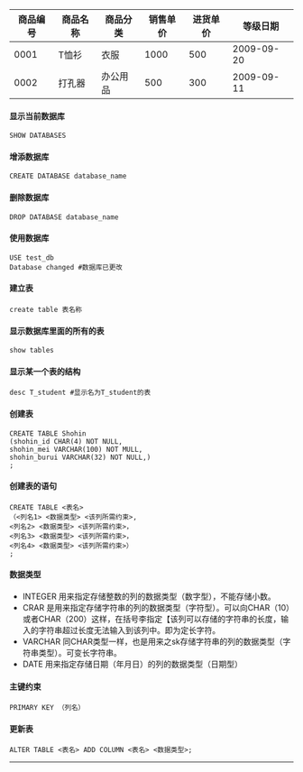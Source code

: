 | 商品编号 | 商品名称 | 商品分类 | 销售单价 | 进货单价 | 等级日期 |
| --- | --- | --- | --- | --- | --- |
| 0001 | T恤衫 | 衣服 | 1000 | 500 | 2009-09-20 |
| 0002 | 打孔器 | 办公用品 | 500 | 300 | 2009-09-11 |
#### 显示当前数据库
```
SHOW DATABASES
```

#### 增添数据库
```
CREATE DATABASE database_name
```
#### 删除数据库
```
DROP DATABASE database_name
```
#### 使用数据库
```
USE test_db
Database changed #数据库已更改
```
#### 建立表
```
create table 表名称
```
#### 显示数据库里面的所有的表
```
show tables
```
#### 显示某一个表的结构
```
desc T_student #显示名为T_student的表
```
#### 创建表
```
CREATE TABLE Shohin
(shohin_id CHAR(4) NOT NULL,
shohin_mei VARCHAR(100) NOT MULL,
shohin_burui VARCHAR(32) NOT NULL,)
;
```
#### 创建表的语句
```
CREATE TABLE <表名>
（<列名1> <数据类型> <该列所需约束>,
<列名2> <数据类型> <该列所需约束>，
<列名3> <数据类型> <该列所需约束>，
<列名4> <数据类型> <该列所需约束>）
;
```
#### 数据类型
- INTEGER
用来指定存储整数的列的数据类型（数字型），不能存储小数。
- CRAR
是用来指定存储字符串的列的数据类型（字符型）。可以向CHAR（10）或者CHAR（200）这样，在括号李指定【该列可以存储的字符串的长度，输入的字符串超过长度无法输入到该列中。即为定长字符。
- VARCHAR
同CHAR类型一样，也是用来之sk存储字符串的列的数据类型（字符串类型）。可变长字符串。
- DATE
用来指定存储日期（年月日）的列的数据类型（日期型）
#### 主键约束 
```
PRIMARY KEY （列名）
```
#### 更新表
```
ALTER TABLE <表名> ADD COLUMN <表名> <数据类型>;
```
---
